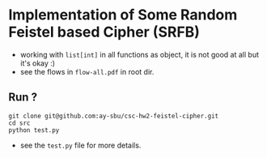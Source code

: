 # Implementation of Some Random Feistel based Cipher (SRFB)

- working with `list[int]` in all functions as object, it is not good at all but it's okay :)
- see the flows in `flow-all.pdf` in root dir.

## Run ?

```shell
git clone git@github.com:ay-sbu/csc-hw2-feistel-cipher.git
cd src
python test.py
```

- see the `test.py` file for more details.
